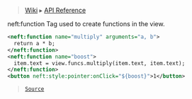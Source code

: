 > [Wiki](Home) ▸ [API Reference](API-Reference)

neft:function
Tag used to create functions in the view.
```xml
<neft:function name="multiply" arguments="a, b">
  return a * b;
</neft:function>
<neft:function name="boost">
  item.text = view.funcs.multiply(item.text, item.text);
</neft:function>
<button neft:style:pointer:onClick="${boost}">1</button>
```

> [`Source`](/Neft-io/neft/tree/master/src/document/file/parse/funcs.litcoffee#neftfunction-xml)

